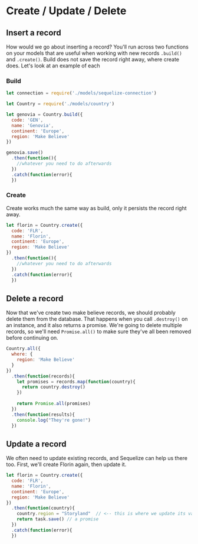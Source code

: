# Create / Update / Delete

## Insert a record
How would we go about inserting a record?  You'll run across two functions on your models that are useful when working with new records ```.build()``` and ```.create()```.  Build does not save the record right away, where create does.  Let's look at an example of each

### Build
```Javascript
let connection = require('./models/sequelize-connection')

let Country = require('./models/country')

let genovia = Country.build({
  code: 'GEN',
  name: 'Genovia',
  continent: 'Europe',
  region: 'Make Believe'
})

genovia.save()
  .then(function(){
    //whatever you need to do afterwards
  })
  .catch(function(error){
  })
```

### Create
Create works much the same way as build, only it persists the record right away.

```Javascript
let florin = Country.create({
  code: 'FLR',
  name: 'Florin',
  continent: 'Europe',
  region: 'Make Believe'
})
  .then(function(){
    //whatever you need to do afterwards
  })
  .catch(function(error){
  })
```

## Delete a record

Now that we've create two make believe records, we should probably delete them from the database.  That happens when you call ```.destroy()``` on an instance, and it also returns a promise.  We're going to delete multiple records, so we'll need ```Promise.all()``` to make sure they've all been removed before continuing on.

```Javascript
Country.all({
  where: {
    region: 'Make Believe'
  }
})
  .then(function(records){
    let promises = records.map(function(country){
      return country.destroy()
    })
    
    return Promise.all(promises)
  })
  .then(function(results){
    console.log("They're gone!")
  })
```

## Update a record

We often need to update existing records, and Sequelize can help us there too.  First, we'll create Florin again, then update it.


```Javascript
let florin = Country.create({
  code: 'FLR',
  name: 'Florin',
  continent: 'Europe',
  region: 'Make Believe'
})
  .then(function(country){
    country.region = "Storyland"  // <-- this is where we update its values
    return task.save() // a promise
  })
  .catch(function(error){
  })
```
